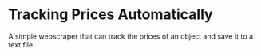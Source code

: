 # Tracking Prices Automatically

A simple webscraper that can track the prices of an object and save it to a text file
